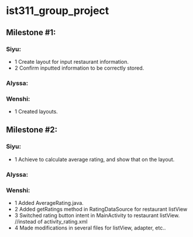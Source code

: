# ist311_group_project
## Milestone #1:
### Siyu:
* 1 Create layout for input restaurant information.
* 2 Confirm inputted information to be correctly stored.
### Alyssa:
### Wenshi:
* 1 Created layouts.
## Milestone #2:
### Siyu:
* 1 Achieve to calculate average rating, and show that on the layout.
### Alyssa:
### Wenshi:
* 1 Added AverageRating.java.
* 2 Added getRatings method in RatingDataSource for restaurant listView
* 3 Switched rating button intent in MainActivity to restaurant listView. //instead of activity_rating.xml
* 4 Made modifications in several files for listView, adapter, etc..
